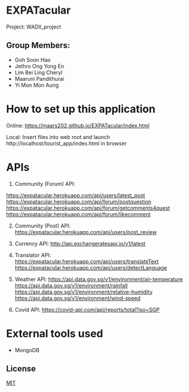# EXPATacular
Project: WADII_project

## Group Members:
- Goh Soon Hao
- Jethro Ong Yong En
- Lim Bei Ling Cheryl
- Maaruni Pandithurai
- Yi Mon Mon Aung

# How to set up this application
Online:
https://maars202.github.io/EXPATacular/index.html

Local:
Insert files into web root and launch http://localhost/tourist_app/index.html in browser

# APIs 

1. Community (Forum) API:

https://expatacular.herokuapp.com/api/users/latest_post
https://expatacular.herokuapp.com/api/forum/postquestion
https://expatacular.herokuapp.com/api/forum/getcomments4quest
https://expatacular.herokuapp.com/api/forum/likecomment

2. Community (Post) API:
https://expatacular.herokuapp.com/api/users/post_review

3. Currency API:
http://api.exchangeratesapi.io/v1/latest

4. Translator API:
https://expatacular.herokuapp.com/api/users/translateText
https://expatacular.herokuapp.com/api/users/detectLanguage

5. Weather API: 
https://api.data.gov.sg/v1/environment/air-temperature
https://api.data.gov.sg/v1/environment/rainfall
https://api.data.gov.sg/v1/environment/relative-humidity
https://api.data.gov.sg/v1/environment/wind-speed

6. Covid API:
https://covid-api.com/api/reports/total?iso=SGP

# External tools used
- MongoDB 


## License
[MIT](https://choosealicense.com/licenses/mit/)
